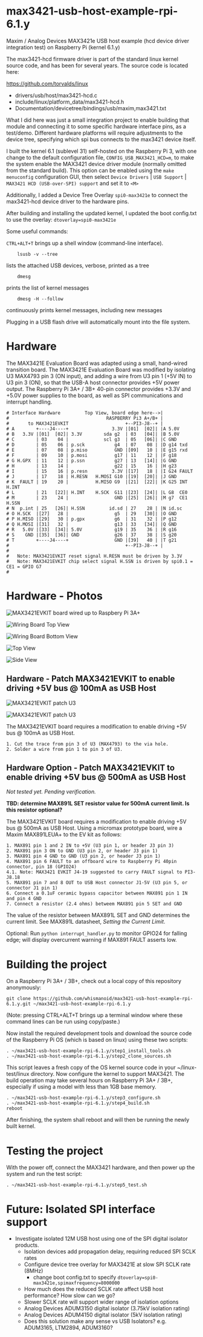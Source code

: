 # max3421-usb-host-example-rpi-6.1.y

Maxim / Analog Devices MAX3421e USB host example (hcd device driver integration test) on Raspberry Pi (kernel 6.1.y)

The max3421-hcd firmware driver is part of the standard linux kernel source code, and has been for several years.
The source code is located here:

https://github.com/torvalds/linux
  - drivers/usb/host/max3421-hcd.c
  - include/linux/platform_data/max3421-hcd.h
  - Documentation/devicetree/bindings/usb/maxim,max3421.txt

What I did here was just a small integration project to enable building that module and connecting it to some specific hardware interface pins, as a test/demo.
Different hardware platforms will require adjustments to the device tree, specifying which spi bus connects to the max3421 device itself.

I built the kernel 6.1 (sublevel 31) self-hosted on the Raspberry Pi 3, with one change to the default configuration file, 
`CONFIG_USB_MAX3421_HCD=m`, to make the system enable the MAX3421 device driver module (normally omitted from the standard build).
This option can be enabled using the `make menuconfig` configuration GUI, then select `Device Drivers` | `USB Support` | `MAX3421 HCD (USB-over-SPI) support` and set it to `<M>`

Additionally, I added a Device Tree Overlay `spi0-max3421e` to connect the max3421-hcd device driver to the hardware pins.

After building and installing the updated kernel, I updated the boot config.txt to use the overlay: `dtoverlay=spi0-max3421e`

Some useful commands:

`CTRL+ALT+T` brings up a shell window (command-line interface).

````
    lsusb -v --tree
````
lists the attached USB devices, verbose, printed as a tree

````
    dmesg
````
prints the list of kernel messages

````
    dmesg -H --follow
````
continuously prints kernel messages, including new messages

Plugging in a USB flash drive will automatically mount into the file system.

# Hardware

The MAX3421E Evaluation Board was adapted using a small, hand-wired transition board.
The MAX3421E Evaluation Board was modified by isolating U3 MAX4793 pin 3 (ON input), and adding a wire from U3 pin 1 (+5V IN) to U3 pin 3 (ON), so that the USB-A host connector provides +5V power output.
The Raspberry Pi 3A+ / 3B+ 40-pin connector provides +3.3V and +5.0V power supplies to the board, as well as SPI communications and interrupt handling.

```
# Interface Hardware         Top View, board edge here-->|                  
#                                    RASPBERRY Pi3 A+/B+ |                  
#       to MAX3421EVKIT                     +--PI3-J8--+ |                  
# A        +----J4----+                3.3V |[01]  [02]| |A 5.0V            
# B   3.3V |[01]  [02]| 3.3V        sda g2  | 03   [04]| |B 5.0V            
# C        | 03    04 |             scl g3  | 05   [06]| |C GND             
# D        | 05    06 | p.sck           g4  | 07    08 | |D g14 txd         
# E        | 07    08 | p.miso          GND |[09]   10 | |E g15 rxd         
# F        | 09    10 | p.mosi          g17 | 11    12 | |F g18             
# G H.GPX  | 11    12 | p.ssn           g27 | 13   [14]| |G GND             
# H        | 13    14 |                 g22 | 15    16 | |H g23             
# I        | 15    16 | p.resn         3.3V |[17]   18 | |I G24 FAULT       
# J        | 17    18 | H.RESN   H.MOSI G10 |[19]  [20]| |J GND             
# K  FAULT | 19    20 |          H.MISO G9  |[21]  [22]| |K G25 INT H.INT   
# L        | 21   [22]| H.INT    H.SCK  G11 |[23]  [24]| |L G8  CE0         
# M        | 23    24 |                 GND |[25]  [26]| |M g7  CE1 H.SSN   
# N  p.int | 25   [26]| H.SSN         id.sd | 27    28 | |N id.sc           
# O H.SCK  |[27]   28 |                 g5  | 29   [30]| |O GND             
# P H.MISO |[29]   30 | p.gpx           g6  | 31    32 | |P g12             
# Q H.MOSI |[31]   32 |                 g13 | 33   [34]| |Q GND             
# R   5.0V |[33]  [34]| 5.0V            g19 | 35    36 | |R g16             
# S    GND |[35]  [36]| GND             g26 | 37    38 | |S g20             
# T        +----J4----+                 GND |[39]   40 | |T g21             
#                                           +--PI3-J8--+ |                  
#
#   Note: MAX3421EVKIT reset signal H.RESN must be driven by 3.3V
#   Note: MAX3421EVKIT chip select signal H.SSN is driven by spi0.1 = CE1 = GPIO G7
#
```

# Hardware - Photos

![MAX3421EVKIT board wired up to Raspbery Pi 3A+](./photos/MAX3421EVKIT_RaspberryPi3A_Photo_small.jpg)


![Wiring Board Top View](./photos/Wiring_Board_Top_small.jpg)


![Wiring Board Bottom View](./photos/Wiring_Board_Bottom_small.jpg)


![Top View](./photos/Top_View_small.jpg)


![Side View](./photos/Side_View_small.jpg)


## Hardware - Patch MAX3421EVKIT to enable driving +5V bus @ 100mA as USB Host

![MAX3421EVKIT patch U3](./photos/MAX3421evkit_patch_U3_pcb.png)

![MAX3421EVKIT patch U3](./photos/MAX3421EVKIT_patch_U3_sch.png)

The MAX3421EVKIT board requires a modification to enable driving +5V bus @ 100mA as USB Host.

    1. Cut the trace from pin 3 of U3 (MAX4793) to the via hole.
    2. Solder a wire from pin 1 to pin 3 of U3.

## Hardware Option - Patch MAX3421EVKIT to enable driving +5V bus @ 500mA as USB Host

*Not tested yet. Pending verification.*

**TBD: determine MAX891L SET resistor value for 500mA current limit. Is this resistor optional?**

The MAX3421EVKIT board requires a modification to enable driving +5V bus @ 500mA as USB Host.
Using a micromax prototype board, wire a Maxim MAX891LEUA+ to the EV kit as follows:

    1. MAX891 pin 1 and 2 IN to +5V (U3 pin 1, or header J3 pin 3)
    2. MAX891 pin 3 ON to GND (U3 pin 2, or header J3 pin 1)
    3. MAX891 pin 4 GND to GND (U3 pin 2, or header J3 pin 1)
    4. MAX891 pin 6 FAULT to an offboard wire to Raspberry Pi 40pin connector, pin 18 (GPIO24)
    4.1. Note: MAX3421 EVKIT J4-19 suggested to carry FAULT signal to PI3-J8.18 
    5. MAX891 pin 7 and 8 OUT to USB Host connector J1-5V (U3 pin 5, or connector J1 pin 1)
    6. Connect a 0.1uF ceramic bypass capacitor between MAX891 pin 1 IN and pin 4 GND
    7. Connect a resistor (2.4 ohms) betweem MAX891 pin 5 SET and GND

The value of the resistor between MAX891L SET and GND determines the current limit. See MAX891L datasheet, *Setting the Current Limit*.

Optional: Run `python interrupt_handler.py` to monitor GPIO24 for falling edge; will display overcurrent warning if MAX891 FAULT asserts low.


# Building the project

On a Raspberry Pi 3A+ / 3B+, check out a local copy of this repository anonymously:

~~~
git clone https://github.com/whismanoid/max3421-usb-host-example-rpi-6.1.y.git ~/max3421-usb-host-example-rpi-6.1.y
~~~

(Note: pressing CTRL+ALT+T brings up a terminal window where these command lines can be run using copy/paste.)

Now install the required development tools and download the source code of the Raspberry Pi OS (which is based on linux) using these two scripts:

~~~
. ~/max3421-usb-host-example-rpi-6.1.y/step1_install_tools.sh
. ~/max3421-usb-host-example-rpi-6.1.y/step2_clone_sources.sh
~~~

This script leaves a fresh copy of the OS kernel source code in your ~/linux-test/linux directory. Now configure the kernel to support MAX3421. The build operation may take several hours on Raspberry Pi 3A+ / 3B+, especially if using a model with less than 1GB base memory.

~~~
. ~/max3421-usb-host-example-rpi-6.1.y/step3_configure.sh
. ~/max3421-usb-host-example-rpi-6.1.y/step4_build.sh
reboot
~~~

After finishing, the system shall reboot and will then be running the newly built kernel.


# Testing the project

With the power off, connect the MAX3421 hardware, and then power up the system and run the test script:

~~~
. ~/max3421-usb-host-example-rpi-6.1.y/step5_test.sh
~~~~


# Future: Isolated SPI interface support

  - Investigate isolated 12M USB host using one of the SPI digital isolator products.
    - Isolation devices add propagation delay, requiring reduced SPI SCLK rates
    - Configure device tree overlay for MAX3421E at slow SPI SCLK rate (8MHz)
      - change boot config.txt to specify `dtoverlay=spi0-max3421e,spimaxfrequency=8000000`
    - How much does the reduced SCLK rate affect USB host performance? How slow can we go?
    - Slower SCLK rate will support wider range of isolation options
    - Analog Devices ADUM3150 digital isolator (3.75kV isolation rating)
    - Analog Devices ADUM4150 digital isolator (5kV isolation rating)
    - Does this solution make any sense vs USB Isolators? e.g. ADUM3165, LTM2894, ADUM3160?

